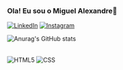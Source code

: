 
### Ola! Eu sou o Miguel Alexandre👋

[![LinkedIn](https://img.shields.io/badge/LinkedIn-0077B5?style=for-the-badge&logo=linkedin&logoColor=white)](https://www.linkedin.com/in/miguel-alexandre-torres-gomes-96a081240/)
[![Instagram](https://img.shields.io/badge/Instagram-E4405F?style=for-the-badge&logo=instagram&logoColor=white)](https://www.instagram.com/miguel_a_t_g/)

![Anurag's GitHub stats](https://github-readme-stats.vercel.app/api?username=MiguelAlexandreTorresGomes&show_icons=true&theme=dark)
<div style="display:inline_block;"><br/>
  <img align="center" alt="HTML5" src="https://img.shields.io/badge/HTML5-E34F26?style=for-the-badge&logo=html5&logoColor=white"/>
  <img align="center" alt="CSS" src="https://img.shields.io/badge/CSS3-1572B6?style=for-the-badge&logo=css3&logoColor=white"/>
</div>
